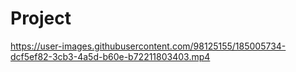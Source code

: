 # Project


https://user-images.githubusercontent.com/98125155/185005734-dcf5ef82-3cb3-4a5d-b60e-b72211803403.mp4

